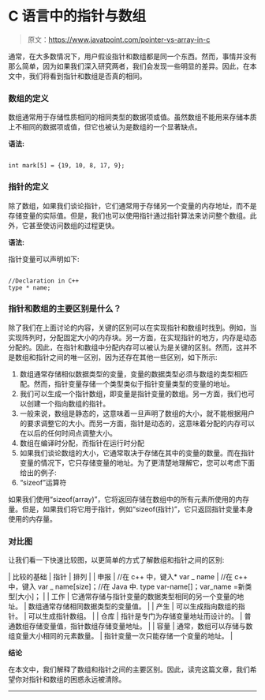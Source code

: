 # C 语言中的指针与数组

> 原文：<https://www.javatpoint.com/pointer-vs-array-in-c>

通常，在大多数情况下，用户假设指针和数组都是同一个东西。然而，事情并没有那么简单，因为如果我们深入研究两者，我们会发现一些明显的差异。因此，在本文中，我们将看到指针和数组是否真的相同。

### 数组的定义

数组通常用于存储性质相同的相同类型的数据项或值。虽然数组不能用来存储本质上不相同的数据项或值，但它也被认为是数组的一个显著缺点。

**语法:**

```

int mark[5] = {19, 10, 8, 17, 9};

```

### 指针的定义

除了数组，如果我们谈论指针，它们通常用于存储另一个变量的内存地址，而不是存储变量的实际值。但是，我们也可以使用指针通过指针算法来访问整个数组。此外，它甚至使访问数组的过程更快。

**语法:**

指针变量可以声明如下:

```

//Declaration in C++
type * name;

```

### 指针和数组的主要区别是什么？

除了我们在上面讨论的内容，关键的区别可以在实现指针和数组时找到。例如，当实现阵列时，分配固定大小的内存块。另一方面，在实现指针的地方，内存是动态分配的。因此，在指针和数组中分配内存可以被认为是关键的区别。然而，这并不是数组和指针之间的唯一区别，因为还存在其他一些区别，如下所示:

1.  数组通常存储相似数据类型的变量，变量的数据类型必须与数组的类型相匹配。然而，指针变量存储一个类型类似于指针变量类型的变量的地址。
2.  我们可以生成一个指针数组，即变量是指针变量的数组。另一方面，我们也可以创建一个指向数组的指针。
3.  一般来说，数组是静态的，这意味着一旦声明了数组的大小，就不能根据用户的要求调整它的大小。而另一方面，指针是动态的，这意味着分配的内存可以在以后的任何时间点调整大小。
4.  数组在编译时分配，而指针在运行时分配
5.  如果我们谈论数组的大小，它通常取决于存储在其中的变量的数量。而在指针变量的情况下，它只存储变量的地址。为了更清楚地理解它，您可以考虑下面给出的例子:
6.  “sizeof”运算符

如果我们使用“sizeof(array)”，它将返回存储在数组中的所有元素所使用的内存量。但是，如果我们将它用于指针，例如“sizeof(指针)”，它只返回指针变量本身使用的内存量。

### 对比图

让我们看一下快速比较图，以更简单的方式了解数组和指针之间的区别:

| 比较的基础 | 指针 | 排列 |
| 申报 | //在 c++ 中，键入* var _ name | //在 c++ 中，键入 var _ name[size]；//在 Java 中. type var-name[]；var_name =新类型[大小]； |
| 工作 | 它通常存储与指针变量的数据类型相同的另一个变量的地址。 | 数组通常存储相同数据类型的变量值。 |
| 产生 | 可以生成指向数组的指针。 | 可以生成指针数组。 |
| 仓库 | 指针是专门为存储变量地址而设计的。 | 普通数组存储变量值，指针数组存储变量地址。 |
| 容量 | 通常，数组可以存储与数组变量大小相同的元素数量。 | 指针变量一次只能存储一个变量的地址。 |

**结论**

在本文中，我们解释了数组和指针之间的主要区别。因此，读完这篇文章，我们希望你对指针和数组的困惑永远被清除。

* * *
